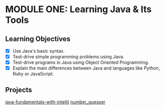 # MODULE ONE: Learning Java & Its Tools

## Learning Objectives

- [x] Use Java's basic syntax.  
- [x] Test-drive simple programming problems using Java.  
- [x] Test-drive programs in Java using Object Oriented Programming.  
- [x] Explain the main differences between Java and languages like Python, Ruby or JavaScript.  

## Projects

[java-fundamentals-with-intellij](https://github.com/NatalieJClark/java-fundamentals-with-intellij)
[number_guesser](https://github.com/NatalieJClark/number_guesser)

